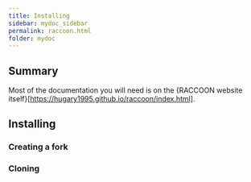 ```yaml
---
title: Installing
sidebar: mydoc_sidebar
permalink: raccoon.html
folder: mydoc
---
```


## Summary

Most of the documentation you will need is on the {RACCOON website itself}[https://hugary1995.github.io/raccoon/index.html].

## Installing

### Creating a fork

### Cloning
